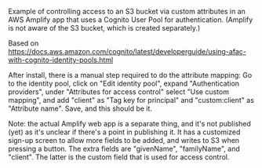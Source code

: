 Example of controlling access to an S3 bucket via custom attributes in an AWS Amplify app that uses a
Cognito User Pool for authentication. (Amplify is not aware of the S3 bucket, which is created separately.)

Based on https://docs.aws.amazon.com/cognito/latest/developerguide/using-afac-with-cognito-identity-pools.html

After install, there is a manual step required to do the attribute mapping: Go to the identity pool, click on
"Edit identity pool", expand "Authentication providers", under "Attributes for access control" select "Use custom mapping",
and add "client" as "Tag key for principal" and "custom:client" as "Attribute name". Save, and this should be it.

Note: the actual Amplify web app is a separate thing, and it's not published (yet) as it's unclear if there's a point in publishing it.
It has a customized sign-up screen to allow more fields to be added, and writes to S3 when pressing a button.
The extra fields are "givenName", "familyName", and "client". The latter is the custom field that is used for access control.
